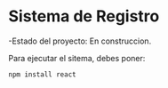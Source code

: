 <h1> Sistema de Registro</h1>

-Estado del proyecto: En construccion.

Para ejecutar el sitema, debes poner:

```npm install react```
